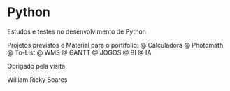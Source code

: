 # Python
Estudos e testes no desenvolvimento de Python

Projetos previstos e Material para o portifolio:
@ Calculadora
@ Photomath
@ To-List
@ WMS
@ GANTT
@ JOGOS
@ BI
@ IA

Obrigado pela visita

William Ricky Soares
